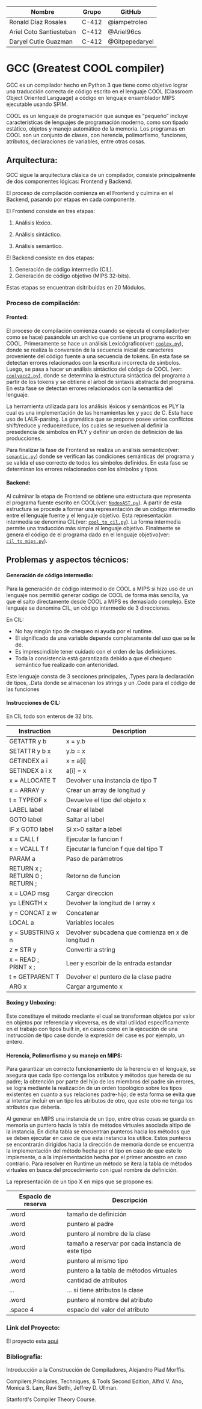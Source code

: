 | Nombre                  | Grupo | GitHub         |
| ----------------------- | ----- | -------------- |
| Ronald Diaz Rosales     | C-412 | @iampetroleo   |
| Ariel Coto Santiesteban | C-412 | @Ariel96cs     |
| Daryel Cutie Guazman    | C-412 | @Gitpepedaryel |



# GCC (Greatest COOL compiler)

GCC es un compilador hecho en Python 3 que tiene como objetivo lograr una traducción correcta de código escrito en el lenguaje COOL (Classroom Object Oriented Language) a código en lenguaje ensamblador MIPS ejecutable usando SPIM.

COOL es un lenguaje de programación que aunque es “pequeño”  incluye características de lenguajes de programación moderno, como son tipado estático, objetos y manejo automático de la memoria. Los programas en COOL son un conjunto de clases, con herencia, polimorfismo, funciones, atributos, declaraciones de variables, entre otras cosas.

## Arquitectura:

GCC sigue la arquitectura clásica de un compilador, consiste principalmente de dos componentes lógicas: Frontend y Backend.

El proceso de compilación comienza en el Frontend y culmina en el Backend, pasando por etapas en cada componente.

El Frontend consiste en tres etapas:

1. Análisis léxico.

2. Análisis sintáctico. 

3. Análisis semántico.

El Backend consiste en dos etapas:

1. Generación de código intermedio (CIL).
2. Generación de código objetivo (MIPS 32-bits). 

Estas etapas se encuentran dsitribuidas en 20 Módulos.

### Proceso de compilación:

#### Fronted:

El proceso de compilación comienza cuando se ejecuta el compilador(ver como se hace) pasándole un archivo que contiene un programa escrito en COOL. Primeramente se hace un análisis Lexicógrafico(ver: [`coolex.py`](/src/coolex.py)), donde se realiza la conversión de la secuencia inicial de caracteres proveniente del código fuente a una secuencia de tokens. En esta fase se detectan errores relacionados con la escritura incorrecta de símbolos. Luego, se pasa a hacer un análisis sintáctico del código de COOL (ver: [`coolyacc2.py`](/src/coolyacc2.py)), donde se determina la estructura sintáctica del programa a partir de los tokens y se obtiene el arbol de sintaxis abstracta del programa. En esta fase se detectan errores relacionados con la semantica del lenguaje.

La herramienta utilizada para los análisis léxicos y semánticos es PLY la cual es una implementación de las herramientas lex y yacc de C. Esta hace uso de LALR-parsing.  La gramática que se propone posee varios conflictos shift/reduce y reduce/reduce, los cuales se resuelven al definir la presedencia de símbolos en PLY y definir un orden de definición de las producciones.

 Para finalizar la fase de Frontend se realiza un análisis semántico(ver: [`semantic.py`](/src/semantic.py)) donde se verifican las condiciones semánticas del programa y se valida el uso correcto de todos los símbolos definidos. En esta fase se determinan los errores relacionados con los símbolos y tipos.

#### Backend:

Al culminar la etapa de Frontend se obtiene una estructura que representa el programa fuente escrito en COOL(ver: [`NodosAST.py`](/src/.py)). A partir de esta estructura se procede a formar una representación de un código intermedio entre el lenguaje fuente y el lenguaje objetivo. Esta representación intermedia se denomina CIL(ver: [`cool_to_cil.py`](/src/cool_to_cil.py)). La forma intermedia permite una traducción más simple al lenguaje objetivo. Finalmente se genera el código de el programa dado en el lenguaje objetivo(ver: [`cil_to_mips.py`](/src/cil_to_mips.py)). 



## Problemas y aspectos técnicos:

#### Generación de código intermedio:

Para la generación de código intermedio de COOL a MIPS si hizo uso de un lenguaje nos permitió generar código de COOL de forma más sencilla, ya que el salto directamente desde COOL a MIPS es demasiado complejo. Este lenguaje se denomina CIL, un código intermedio de 3 direcciones.

En CIL:

- No hay ningún tipo de chequeo ni ayuda por el runtime. 
- El signiﬁcado de una variable depende completamente del uso que se le dé.
- Es imprescindible tener cuidado con el orden de las deﬁniciones.  	
- Toda la consistencia está garantizada debido a que el chequeo semántico fue realizado con anterioridad.

Este lenguaje consta de 3 secciones principales, .Types para la declaración de tipos, .Data donde se almacenan los strings y un .Code para el código de las funciones

#### Instrucciones de CIL:

En CIL todo son enteros de 32 bits.

| Instruction                            | Description                                        |
| -------------------------------------- | -------------------------------------------------- |
| GETATTR y b                            | x = y.b                                            |
| SETATTR y b x                          | y.b = x                                            |
| GETINDEX a i                           | x = a[i]                                           |
| SETINDEX a i x                         | a[i] = x                                           |
| x = ALLOCATE T                         | Devolver una instancia de tipo T                   |
| x = ARRAY y                            | Crear un array de longitud y                       |
| t = TYPEOF x                           | Devuelve el tipo del objeto x                      |
| LABEL label                            | Crear el label                                     |
| GOTO label                             | Saltar al label                                    |
| IF x GOTO label                        | Si x>0 saltar a label                              |
| x = CALL f                             | Ejecutar la funcion f                              |
| x = VCALL T f                          | Ejecutar la funcion f que del tipo T               |
| PARAM a                                | Paso de parámetros                                 |
| RETURN x ;<br/>RETURN 0 ;<br/>RETURN ; | Retorno de funcion                                 |
| x = LOAD msg                           | Cargar direccion                                   |
| y= LENGTH x                            | Devolver la longitud de l array x                  |
| y = CONCAT z w                         | Concatenar                                         |
| LOCAL a                                | Variables locales                                  |
| y = SUBSTRING x n                      | Devolver subcadena que comienza en x de longitud n |
| z = STR y                              | Convertir a string                                 |
| x = READ ;<br/>PRINT x ;               | Leer y escribir de la entrada estandar             |
| t = GETPARENT T                        | Devolver el puntero de  la clase padre             |
| ARG x                                  | Cargar argumento x                                 |

#### Boxing y Unboxing:

Este constituye el método mediante el cual se transforman objetos por valor en objetos por referencia y viceversa, es de vital utilidad específicamente en el trabajo con tipos built in, en casos como en la ejecución de una instrucción de tipo case donde la expresión del case es por ejemplo, un entero.

#### Herencia, Polimorfismo y su manejo en MIPS:

Para garantizar un correcto funcionamiento de la herencia en el lenguaje, se asegura que cada tipo contenga los atributos y métodos que hereda de su padre; la obtención por parte del hijo de los miembros del padre sin errores, se logra mediante la realización de un orden topológico sobre los tipos existentes en cuanto a sus relaciones padre-hijo; de esta forma se evita que al intentar incluir en un tipo los atributos de otro, que este otro no tenga los atributos que debería.

Al generar en MIPS una instancia de un tipo, entre otras cosas se guarda en memoria un puntero hacia la tabla de métodos virtuales asociada altipo de la instancia. En dicha tabla se encuentran punteros hacia los métodos que se deben ejecutar en caso de que esta instancia los utilice. Estos punteros se encontrarán dirigidos hacia la dirección de memoria donde se encuentra la implementación del método hecha por el tipo en caso de que este lo implemente, o a la implementación hecha por el primer ancestro en caso contrario. Para resolver en Runtime un método se itera la tabla de métodos virtuales en busca del procedimiento con igual nombre de definición.

La representación de un tipo X en mips que se propone es:

| Espacio de reserva | Descripción                                       |
| ------------------ | ------------------------------------------------- |
| .word              | tamaño de definición                              |
| .word              | puntero al padre                                  |
| .word              | puntero al nombre de la clase                     |
| .word              | tamaño a reservar por cada instancia de este tipo |
| .word              | puntero al mismo tipo                             |
| .word              | puntero a la tabla de métodos virtuales           |
| .word              | cantidad de atributos                             |
| ...                | ... si tiene atributos la clase                   |
| .word              | puntero al nombre del atributo                    |
| .space 4           | espacio del valor del atributo                    |



### Link del Proyecto:

El proyecto esta [aquí ](https://github.com/matcom-compilers-2019/cool-compiler-coto-dariel-ronald)

### Bibliografia:

Introducción a la Construcción de Compiladores, Alejandro Piad Morffis.

Compilers,Principles, Techniques, & Tools Second Edition, Alfrd V. Aho, Monica S. Lam, Ravi Sethi, Jeffrey D. Ullman.

Stanford's Compiler Theory Course.